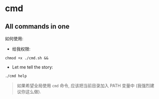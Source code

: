 # cmd

## All commands in one

如何使用:

- 给我权限: 

`chmod +x ./cmd.sh &&`

- Let me tell the story:

`./cmd help`

> 如果希望全局使用 `cmd` 命令, 应该把当前目录加入 PATH 变量中 (我强烈建议你这么做).